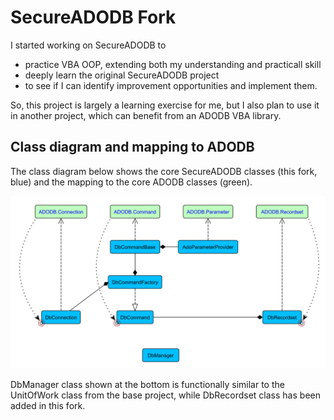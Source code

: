 # SecureADODB Fork
I started working on SecureADODB to
 - practice VBA OOP, extending both my understanding and practicall skill
 - deeply learn the original SecureADODB project
 - to see if I can identify improvement opportunities and implement them.

So, this project is largely a learning exercise for me, but I also plan to use it in another project, which can benefit from an ADODB VBA library.  
 
 ## Class diagram and mapping to ADODB

The class diagram below shows the core SecureADODB classes (this fork, blue) and the mapping to the core ADODB classes (green).

![SecureADODB-ADODB](https://github.com/pchemguy/RDVBA-examples/blob/develop/UML%20Class%20Diagrams/SecureADODB%20-%20ADODB%20Class%20Mapping.svg)

DbManager class shown at the bottom is functionally similar to the UnitOfWork class from the base project, while DbRecordset class has been added in this fork.
